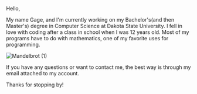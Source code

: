 Hello,

My name Gage, and I'm currently working on my Bachelor's(and then Master's) degree in Computer Science at Dakota State University. I fell in love with coding after a class in school when I was 12 years old. Most of my programs have to do with mathematics, one of my favorite uses for programming. 

![Mandelbrot (1)](https://user-images.githubusercontent.com/61923833/144770341-0141b460-0937-4ffb-8928-98adf9869d43.png)

If you have any questions or want to contact me, the best way is through my email attached to my account.

Thanks for stopping by!

<!---
GageSch/GageSch is a ✨ special ✨ repository because its `README.md` (this file) appears on your GitHub profile.
You can click the Preview link to take a look at your changes.
--->
